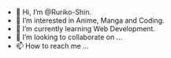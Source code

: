 - 👋 Hi, I’m @Ruriko-Shin.
- 👀 I’m interested in Anime, Manga and Coding.
- 🌱 I’m currently learning Web Development.
- 💞️ I’m looking to collaborate on ...
- 📫 How to reach me ...

<!---
Ruriko-Shin/Ruriko-Shin is a ✨ special ✨ repository because its `README.md` (this file) appears on your GitHub profile.
You can click the Preview link to take a look at your changes.
--->
